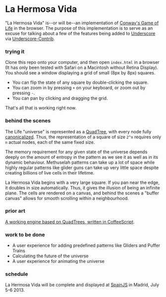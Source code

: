 # La Hermosa Vida

"La Hermosa Vida" is--or will be--an implementation of [Conway's Game of Life][gol] in the browser. The purpose of this implementation is to serve as an excuse for talking about a few of the features being added to [Underscore][u] via [Underscore-Contrib][uc]. 

[gol]: https://en.wikipedia.org/wiki/Conway's_Game_of_Life
[u]: http://underscorejs.org
[uc]: https://github.com/documentcloud/underscore-contrib

### trying it

Clone this repo onto your computer, and then open `index.html` in a browser (It has only been tested with Safari on a Macintosh without Retina Display). You should see a window displaying a grid of small (8px by 8px) squares.

* You can flip the state of any square by double-clicking the square.
* You can zoom in by pressing `+` on your keyboard, or zoom out by pressing `-`.
* You can pan by clicking and dragging the grid.

That's all that is working right now.

### behind the scenes

The Life "universe" is represented as a [QuadTree][qt], with every node fully [canonicalized][canon]. Thus, the representation of a square of size `2^n` requires only `n` actual nodes, each of the same fixed size.

[qt]: https://en.wikipedia.org/wiki/Quadtree
[canon]: https://en.wikipedia.org/wiki/Canonicalization

The memory requirement for any given state of the universe depends deeply on the amount of entropy in the pattern as we see it as well as in its dynamic behaviour. Methuselah patterns can take up a lot of space while highly regular patterns like glider guns can take up very little space despite creating billions of live cells in their lifetime.

La Hermosa Vida begins with a very large square. If you pan near the edge, it doubles in size automatically. Thus, it gives the illusion of being an infinite plane. The cells are rendered on a canvas, and behind the scenes a "buffer canvas" allows for smooth scrolling within a neighbourhood.

### prior art

[A working engine based on QuadTrees, written in CoffeeScript][ru].

### work to be done

* A user experience for adding predefined patterns like Gliders and Puffer Trains
* Calculating the future of the universe
* A user experience for animating the universe

### schedule

La Hermosa Vida will be complete and displayed at [SpainJS] in Madrid, July 5-6 2013.

[SpainJS]: http://spainjs.org
[ru]: http://recursiveuniver.se
